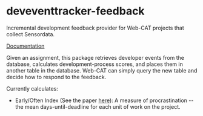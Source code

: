 # deveventtracker-feedback

Incremental development feedback provider for Web-CAT projects that collect Sensordata.

[Documentation](https://web-cat.github.io/deveventtracker-feedback)

Given an assignment, this package retrieves developer events from the database, calculates development-process scores, and places them in another table in the database. Web-CAT can simply query the new table and decide how to respond to the feedback.

Currently calculates:
* Early/Often Index (See the paper [here](https://people.cs.vt.edu/ayaan/assets/publications/p191-kazerouni.pdf)): A measure of procrastination -- the mean days-until-deadline for each unit of work on the project.

